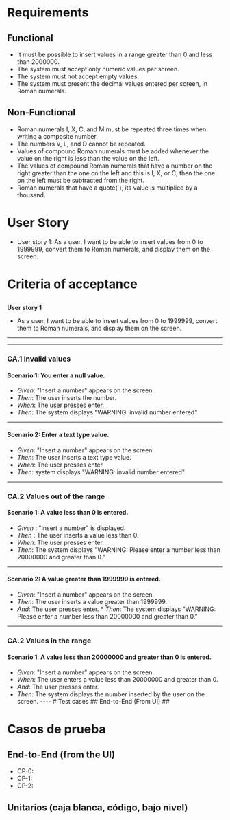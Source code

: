

# Requirements 
## Functional 
* It must be possible to insert values ​​in a range greater than 0 and less than 2000000. 
* The system must accept only numeric values ​​per screen. 
* The system must not accept empty values.
* The system must present the decimal values ​​entered per screen, in Roman numerals. 
## Non-Functional 
* Roman numerals I, X, C, and M must be repeated three times when writing a composite number. 
* The numbers V, L, and D cannot be repeated. 
* Values ​​of compound Roman numerals must be added whenever the value on the right is less than the value on the left. 
* The values ​​of compound Roman numerals that have a number on the right greater than the one on the left and this is I, X, or C, then the one on the left must be subtracted from the right. 
* Roman numerals that have a quote(`), its value is multiplied by a thousand. 
# User Story 
* User story 1: As a user, I want to be able to insert values ​​from 0 to 1999999, convert them to Roman numerals, and display them on the screen.
 # Criteria of acceptance 

## 
**User story 1**
 * As a user, I want to be able to insert values ​​from 0 to 1999999, convert them to Roman numerals, and display them on the screen. 
---- 
---- 
### **CA.1 Invalid values**
#### **Scenario 1: You enter a null value.**
 * *Given*: "Insert a number" appears on the screen. 
* *Then*: The user inserts the number. 
* *When*: The user presses enter.
 * *Then*: The system displays "WARNING: invalid number entered"
 --- 
#### **Scenario 2: Enter a text type value.** 
* *Given*: "Insert a number" appears on the screen.
 * *Then*: The user inserts a text type value. 
* *When*: The user presses enter. 
* *Then*: system displays "WARNING: invalid number entered" 
---- 
### **CA.2 Values out of the range**
#### **Scenario 1: A value less than 0 is entered.** 
* *Given* : "Insert a number" is displayed.
 * *Then*  : The user inserts a value less than 0. 
* *When*: The user presses enter.
 * *Then*: The system displays "WARNING: Please enter a number less than 20000000 and greater than 0."
 ---- 

  #### **Scenario 2: A value greater than 1999999 is entered.**
 * *Given*: "Insert a number" appears on the screen.
 * *Then*: The user inserts a value greater than 1999999. 
* *And*: The user presses enter. * *Then*: The system displays "WARNING: Please enter a number less than 20000000 and greater than 0." 
---- 
### **CA.2 Values in the range**
#### **Scenario 1: A value less than 20000000 and greater than 0 is entered.** 
* *Given*: "Insert a number" appears on the screen.
 * *When*: The user enters a value less than 20000000 and greater than 0. 
* *And*: The user presses enter. 
* *Then*: The system displays the number inserted by the user on the screen. ---- # Test cases ## End-to-End (From UI) ##

# Casos de prueba
## End-to-End (from the UI)

* CP-0: 
* CP-1:
* CP-2:

## Unitarios (caja blanca, código, bajo nivel)

